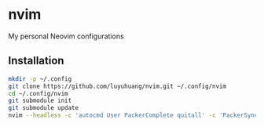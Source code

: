 # nvim

My personal Neovim configurations

## Installation

```sh
mkdir -p ~/.config
git clone https://github.com/luyuhuang/nvim.git ~/.config/nvim
cd ~/.config/nvim
git submodule init
git submodule update
nvim --headless -c 'autocmd User PackerComplete quitall' -c 'PackerSync'
```
